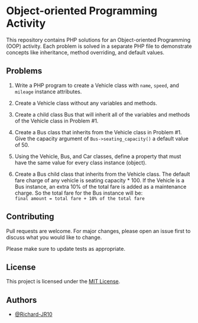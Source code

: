 # Object-oriented Programming Activity

This repository contains PHP solutions for an Object-oriented Programming (OOP) activity. Each problem is solved in a separate PHP file to demonstrate concepts like inheritance, method overriding, and default values.

## Problems

1. Write a PHP program to create a Vehicle class with `name`, `speed`, and `mileage` instance attributes.

2. Create a Vehicle class without any variables and methods.

3. Create a child class Bus that will inherit all of the variables and methods of the Vehicle class in Problem #1.

4. Create a Bus class that inherits from the Vehicle class in Problem #1. Give the capacity argument of `Bus->seating_capacity()` a default value of 50.

5. Using the Vehicle, Bus, and Car classes, define a property that must have the same value for every class instance (object).

6. Create a Bus child class that inherits from the Vehicle class. The default fare charge of any vehicle is seating capacity * 100. If the Vehicle is a Bus instance, an extra 10% of the total fare is added as a maintenance charge. So the total fare for the Bus instance will be:  
   `final amount = total fare + 10% of the total fare`

## Contributing

Pull requests are welcome. For major changes, please open an issue first to discuss what you would like to change.

Please make sure to update tests as appropriate.

## License

This project is licensed under the [MIT License](https://choosealicense.com/licenses/mit/).

## Authors

- [@Richard-JR10](https://github.com/Richard-JR10)

